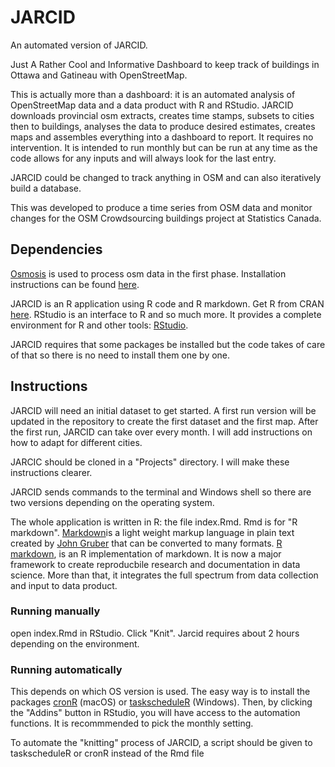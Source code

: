 # JARCID
An automated version of JARCID.

Just A Rather Cool and Informative Dashboard to keep track of buildings in Ottawa and Gatineau with OpenStreetMap.

This is actually more than a dashboard: it is an automated analysis of OpenStreetMap data and a data product with R and RStudio. JARCID downloads provincial osm extracts, creates time stamps, subsets to cities then to buildings, analyses the data to produce desired estimates, creates maps and assembles everything into a dashboard to report. It requires no intervention. It is intended to run monthly but can be run at any time as the code allows for any inputs and will always look for the last entry.

JARCID could be changed to track anything in OSM and can also iteratively build a database.

This was developed to produce a time series from OSM data and monitor changes for the OSM Crowdsourcing buildings project at Statistics Canada.

## Dependencies

[Osmosis](http://wiki.openstreetmap.org/wiki/Osmosis) is used to process osm data in the first phase. Installation instructions can be found [here](http://wiki.openstreetmap.org/wiki/Osmosis#How_to_install).

JARCID is an R application using R code and R markdown. Get R from CRAN [here](https://cran.r-project.org/). RStudio is an interface to R and so much more. It provides a complete environment for R and other tools: [RStudio](https://www.rstudio.com/).

JARCID requires that some packages be installed but the code takes of care of that so there is no need to install them one by one.

## Instructions

JARCID will need an initial dataset to get started. A first run version will be updated in the repository to create the first dataset and the first map. After the first run, JARCID can take over every month. I will add instructions on how to adapt for different cities.

JARCIC should be cloned in a "Projects" directory. I will make these instructions clearer. 

JARCID sends commands to the terminal and Windows shell so there are two versions depending on the operating system.

The whole application is written in R: the file index.Rmd. Rmd is for "R markdown". [Markdown](http://daringfireball.net/projects/markdown/)is a light weight markup language in plain text created by [John Gruber](http://daringfireball.net/) that can be converted to many formats. [R markdown](http://rmarkdown.rstudio.com/), is an R implementation of markdown. It is now a major framework to create reproducbile research and documentation in data science. More than that, it integrates the full spectrum from data collection and input to data product.

### Running manually
open index.Rmd in RStudio. Click "Knit". Jarcid requires about 2 hours depending on the environment.

### Running automatically
This depends on which OS version is used. The easy way is to install the packages [cronR](https://github.com/bnosac/cronR) (macOS) or [taskscheduleR](https://github.com/bnosac/taskscheduleR) (Windows). Then, by clicking the "Addins" button in RStudio, you will have access to the automation functions. It is recommmended to pick the monthly setting. 

To automate the "knitting" process of JARCID, a script should be given to taskscheduleR or cronR instead of the Rmd file 


